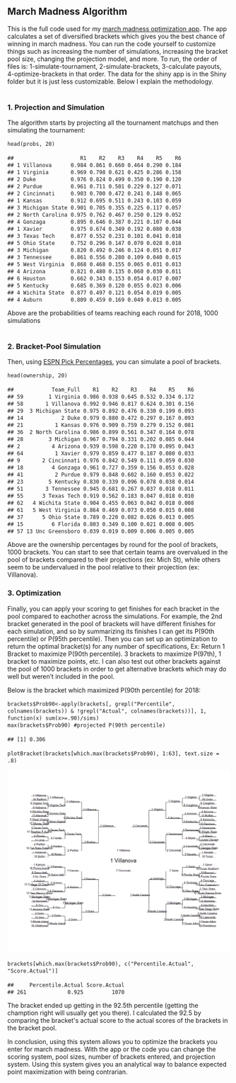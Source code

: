 March Madness Algorithm
-----------------------------

This is the full code used for my [march madness
optimization app](https://bracketmath.shinyapps.io/ncaa/). The app calculates a set of diversified brackets which gives you the best chance of winning in march madness. You can run the code
yourself to customize things such as increasing the number of
simulations, increasing the bracket pool size, changing the projection
model, and more. To run, the order of files is: 1-simulate-tournament,
2-simulate-brackets, 3-calculate payouts, 4-optimize-brackets in that
order. The data for the shiny app is in the Shiny folder but it is just
less customizable. Below I explain the methodology. <br /> <br />

### 1. Projection and Simulation

The algorithm starts by projecting all the tournament matchups and then
simulating the tournament:

    head(probs, 20)

    ##                     R1    R2    R3    R4    R5    R6
    ## 1 Villanova      0.984 0.861 0.660 0.464 0.290 0.184
    ## 1 Virginia       0.969 0.798 0.621 0.425 0.286 0.158
    ## 2 Duke           0.976 0.824 0.499 0.350 0.190 0.120
    ## 2 Purdue         0.961 0.711 0.501 0.229 0.127 0.071
    ## 2 Cincinnati     0.903 0.700 0.472 0.241 0.148 0.065
    ## 1 Kansas         0.912 0.695 0.511 0.243 0.103 0.059
    ## 3 Michigan State 0.901 0.705 0.355 0.225 0.117 0.057
    ## 2 North Carolina 0.975 0.762 0.467 0.250 0.129 0.052
    ## 4 Gonzaga        0.895 0.646 0.387 0.221 0.107 0.044
    ## 1 Xavier         0.975 0.674 0.349 0.192 0.080 0.038
    ## 3 Texas Tech     0.877 0.552 0.231 0.101 0.041 0.018
    ## 5 Ohio State     0.752 0.296 0.147 0.070 0.028 0.018
    ## 3 Michigan       0.820 0.492 0.246 0.124 0.051 0.017
    ## 3 Tennessee      0.861 0.556 0.280 0.109 0.040 0.015
    ## 5 West Virginia  0.868 0.468 0.155 0.065 0.031 0.013
    ## 4 Arizona        0.821 0.480 0.135 0.060 0.030 0.011
    ## 6 Houston        0.662 0.343 0.153 0.054 0.017 0.007
    ## 5 Kentucky       0.685 0.369 0.120 0.055 0.023 0.006
    ## 4 Wichita State  0.877 0.497 0.121 0.054 0.019 0.005
    ## 4 Auburn         0.809 0.459 0.169 0.049 0.013 0.005

Above are the probabilities of teams reaching each round for 2018, 1000
simulations <br /> <br />

### 2. Bracket-Pool Simulation

Then, using [ESPN Pick
Percentages](http://games.espn.com/tournament-challenge-bracket/2018/en/whopickedwhom),
you can simulate a pool of brackets.

    head(ownership, 20)

    ##            Team_Full    R1    R2    R3    R4    R5    R6
    ## 59        1 Virginia 0.986 0.938 0.645 0.532 0.334 0.172
    ## 58       1 Villanova 0.992 0.946 0.817 0.624 0.301 0.156
    ## 29  3 Michigan State 0.975 0.892 0.476 0.330 0.199 0.093
    ## 14            2 Duke 0.979 0.880 0.472 0.297 0.167 0.093
    ## 21          1 Kansas 0.976 0.909 0.759 0.279 0.152 0.081
    ## 36  2 North Carolina 0.986 0.899 0.561 0.347 0.164 0.078
    ## 28        3 Michigan 0.967 0.794 0.331 0.202 0.085 0.044
    ## 2          4 Arizona 0.939 0.598 0.220 0.170 0.095 0.043
    ## 64          1 Xavier 0.979 0.859 0.477 0.187 0.080 0.033
    ## 9       2 Cincinnati 0.976 0.842 0.549 0.111 0.059 0.030
    ## 18         4 Gonzaga 0.961 0.727 0.359 0.156 0.053 0.028
    ## 41          2 Purdue 0.979 0.848 0.602 0.160 0.053 0.022
    ## 23        5 Kentucky 0.830 0.339 0.096 0.078 0.038 0.014
    ## 51       3 Tennessee 0.945 0.681 0.267 0.037 0.018 0.011
    ## 55      3 Texas Tech 0.919 0.562 0.183 0.047 0.018 0.010
    ## 62   4 Wichita State 0.904 0.455 0.063 0.042 0.018 0.008
    ## 61   5 West Virginia 0.864 0.469 0.073 0.050 0.015 0.008
    ## 37      5 Ohio State 0.789 0.220 0.082 0.026 0.013 0.005
    ## 15         6 Florida 0.803 0.349 0.100 0.021 0.008 0.005
    ## 57 13 Unc Greensboro 0.039 0.019 0.009 0.006 0.005 0.005

Above are the ownership percentages by round for the pool of brackets,
1000 brackets. You can start to see that certain teams are overvalued in
the pool of brackets compared to their projections (ex: Mich St), while others seem to
be undervalued in the pool relative to their projection (ex: Villanova).

### 3. Optimization

Finally, you can apply your scoring to get finishes for each bracket in
the pool compared to eachother across the simulations. For example, the 2nd bracket generated in the pool of brackets will have different finishes for each simulation, and so by summarizing its finishes I can get its P(90th percentile) or P(95th percentile). Then you can set up an
optimization to return the optimal bracket(s) for any number of
specifications, Ex: Return 1 Bracket to maximize P(90th percentile). 3
brackets to maximize P(97th), 1 bracket to maximize points, etc. I can
also test out other brackets against the pool of 1000 brackets in order
to get alternative brackets which may do well but weren’t included in
the pool.

Below is the bracket which maximized P(90th percentile) for 2018:

    brackets$Prob90<-apply(brackets[, grepl("Percentile", colnames(brackets)) & !grepl("Actual", colnames(brackets))], 1, function(x) sum(x>=.90)/sims)
    max(brackets$Prob90) #projected P(90th percentile)

    ## [1] 0.306

    plotBracket(brackets[which.max(brackets$Prob90), 1:63], text.size = .8)

![](README_files/figure-markdown_strict/unnamed-chunk-5-1.png)

    brackets[which.max(brackets$Prob90), c("Percentile.Actual", "Score.Actual")]

    ##     Percentile.Actual Score.Actual
    ## 261             0.925         1070

The bracket ended up getting in the 92.5th percentile (getting the chamption right will usually get you there). I calculated the 92.5 by comparing the bracket's actual score to the actual scores of the brackets in the bracket pool.

In conclusion, using this system allows you to optimize the brackets you enter for march
madness. With the app or the code you can change the scoring system, pool
sizes, number of brackets entered, and projection system. Using this system gives you an analytical way to balance expected point maximization
with being contrarian.
